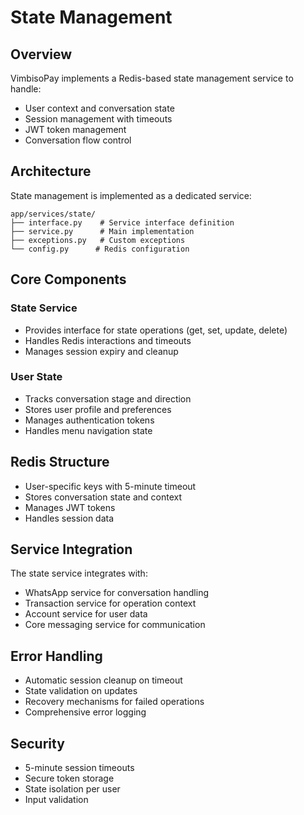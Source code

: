 # State Management

## Overview

VimbisoPay implements a Redis-based state management service to handle:
- User context and conversation state
- Session management with timeouts
- JWT token management
- Conversation flow control

## Architecture

State management is implemented as a dedicated service:
```
app/services/state/
├── interface.py    # Service interface definition
├── service.py      # Main implementation
├── exceptions.py   # Custom exceptions
└── config.py      # Redis configuration
```

## Core Components

### State Service
- Provides interface for state operations (get, set, update, delete)
- Handles Redis interactions and timeouts
- Manages session expiry and cleanup

### User State
- Tracks conversation stage and direction
- Stores user profile and preferences
- Manages authentication tokens
- Handles menu navigation state

## Redis Structure

- User-specific keys with 5-minute timeout
- Stores conversation state and context
- Manages JWT tokens
- Handles session data

## Service Integration

The state service integrates with:
- WhatsApp service for conversation handling
- Transaction service for operation context
- Account service for user data
- Core messaging service for communication

## Error Handling

- Automatic session cleanup on timeout
- State validation on updates
- Recovery mechanisms for failed operations
- Comprehensive error logging

## Security

- 5-minute session timeouts
- Secure token storage
- State isolation per user
- Input validation
